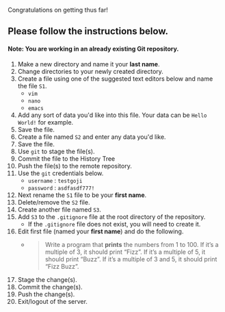 Congratulations on getting thus far!
## Please follow the instructions below.
#### Note: You are working in an already existing Git repository.
1. Make a new directory and name it your **last name**.
2. Change directories to your newly created directory.
3. Create a file using one of the suggested text editors below and name the file `S1`.
    - `vim`
    - `nano`
    - `emacs`
4. Add any sort of data you'd like into this file. Your data can be `Hello World!` for example.
5. Save the file.
6. Create a file named `S2` and enter any data you'd like.
7. Save the file.
8. Use `git` to stage the file(s).
9. Commit the file to the History Tree
10. Push the file(s) to the remote repository.
11. Use the `git` credentials below.
	- `username` : `testgoji`
	- `password` : `asdfasdf777!`
12. Next rename the `S1` file to be your **first name**.
13. Delete/remove the `S2` file.
14. Create another file named `S3`.
15. Add `S3` to the `.gitignore` file at the root directory of the repository.
	- If the `.gitignore` file does not exist, you will need to create it. 
16. Edit first file (named your **first name**) and do the following. 
	- > Write a program that **prints** the numbers from 1 to 100. If it’s a multiple of 3, it should print “Fizz”. If it’s a multiple of 5, it should print “Buzz”. If it’s a multiple of 3 and 5, it should print “Fizz Buzz”.
17. Stage the change(s).
18. Commit the change(s).
19. Push the change(s).
20. Exit/logout of the server.
